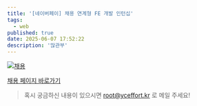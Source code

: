 ```yaml
---
title: '[네이버페이] 채용 연계형 FE 개발 인턴십'
tags:
  - web
published: true
date: 2025-06-07 17:52:22
description: '많관부'
---
```


[![채용](https://imgorg.catch.co.kr/job-test/recruit/attach/JV2017/image/1749003076655_dbtmqsmrw.jpg)](https://recruit.naverfincorp.com/rcrt/view.do?annoId=30003471&sw=&subJobCdArr=&sysCompanyCdArr=&empTypeCdArr=&entTypeCdArr=&workAreaCdArr=)

[채용 페이지 바로가기](https://recruit.naverfincorp.com/rcrt/view.do?annoId=30003471&sw=&subJobCdArr=&sysCompanyCdArr=&empTypeCdArr=&entTypeCdArr=&workAreaCdArr=)

> 혹시 궁금하신 내용이 있으시면 root@yceffort.kr 로 메일 주세요!